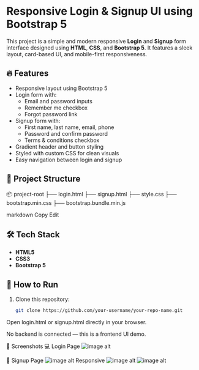 # Responsive Login & Signup UI using Bootstrap 5

This project is a simple and modern responsive **Login** and **Signup** form interface designed using **HTML**, **CSS**, and **Bootstrap 5**. It features a sleek layout, card-based UI, and mobile-first responsiveness.

## 🔥 Features

- Responsive layout using Bootstrap 5
- Login form with:
  - Email and password inputs
  - Remember me checkbox
  - Forgot password link
- Signup form with:
  - First name, last name, email, phone
  - Password and confirm password
  - Terms & conditions checkbox
- Gradient header and button styling
- Styled with custom CSS for clean visuals
- Easy navigation between login and signup

## 📁 Project Structure

📦 project-root
├── login.html
├── signup.html
├── style.css
├── bootstrap.min.css
├── bootstrap.bundle.min.js

markdown
Copy
Edit

## 🛠️ Tech Stack

- **HTML5**
- **CSS3**
- **Bootstrap 5**

## 🚀 How to Run

1. Clone this repository:
   ```bash
   git clone https://github.com/your-username/your-repo-name.git
Open login.html or signup.html directly in your browser.

No backend is connected — this is a frontend UI demo.

📸 Screenshots
💻 Login Page
![image alt](https://github.com/Tamilselvan-BE/Login_Signup/blob/448a5579dec2be28ceaefb9a6060e5c14e7f9f7d/Screenshot%20(43).png)

📱 Signup Page
![image alt](https://github.com/Tamilselvan-BE/Login_Signup/blob/f8900e1eaacc51802b34aff9c080ca8593a69c33/Screenshot%20(44).png)
Responsive
![image alt](https://github.com/Tamilselvan-BE/Login_Signup/blob/63e001b23b888c26177b6165d599edf272938e9d/Screenshot%20(45).png)
![image alt](https://github.com/Tamilselvan-BE/Login_Signup/blob/176965306848055511ba65a41c49c7502fc8c1ac/Screenshot%20(46).png)

